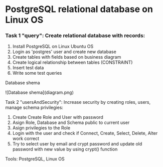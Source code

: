 # PostgreSQL relational database on Linux OS

### Task 1 "query": Create relational database with records:
<ol>
  <li>Install PostgreSQL on Linux Ubuntu OS</li>
  <li>Login as 'postgres' user and create new database</li>
  <li>Create tables with fields based on business diagram</li>
  <li>Create logical relationship between tables (CONSTRAINT)</li>
  <li>Insert test data</li>
  <li>Write some test queries</li>
</ol>
<p>Database shema</p>
![Database shema](diagram.png)

Task 2 "usersAndSecurity": Increase security by creating roles, users, manage schema privilegies:
<ol>
  <li>Create Create Role and User with password</li>
  <li>Asign Role, Database and Schema public to current user</li>
  <li>Asign privilegies to the Role</li>
  <li>Login with the user and check if Connect, Create, Select, Delete, Alter work correct</li>
  <li>Try to select user by email and crypt password and update old password with new value by using crypt() function</li>
</ol>

<p>Tools: PostgreSQL, Linux OS</p>
